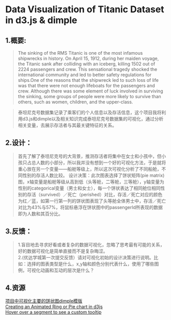 # Data Visualization of Titanic Dataset in d3.js & dimple
## 1.概要:
>The sinking of the RMS Titanic is one of the most infamous shipwrecks in history.  On April 15, 1912, during her maiden voyage, the Titanic sank after colliding with an iceberg, killing 1502 out of 2224 passengers and crew. This sensational tragedy shocked the international community and led to better safety regulations for ships.One of the reasons that the shipwreck led to such loss of life was that there were not enough lifeboats for the passengers and crew. Although there was some element of luck involved in surviving the sinking, some groups of people were more likely to survive than others, such as women, children, and the upper-class.


> 泰坦尼克号数据集记录了乘客们的个人信息以及存活信息，这个项目我将利用d3.js和dimple以及相关知识完成泰坦尼克号数据集的可视化，通过分析相关变量，去展示存活者与其最关键特征的关系。

## 2.设计：
> 首先了解了泰坦尼克号的大背景，推测存活者将集中在女士和小孩中，但小孩只占总人数的小部分，所以我并没有想到一个好的可视化方法，于是就将重心放在另一个变量——船舱等级上，所以这次可视化分析了不同船舱，不同性别的存活人数比较。
> 设计决策：此次图表选择了饼状矩阵(pie matrix)图，x轴变量是船舱等级从高到低（头等舱，二等舱，三等舱），y轴变量为性别的categorical变量（男士和女士），每一个饼状表达了相同舱位相同性别的存活（survived）／死亡（perished）对比，存活／死亡对应的颜色为红／蓝，如第一行第一列的饼状图表现了头等舱全体男士中，存活／死亡对比为43%与57%，将鼠标悬浮在饼状图中的passengerId所表现的数据即为人数和其百分比。

## 3.反馈：
> 1.盲目地去寻求好看或者复杂的数据可视化，忽略了思考最有可能的关系，好的数据可视化是简单直接而不是复杂晦涩。<br>
> 2.(优达学城第一次提交反馈）请对可视化初始的设计决策进行说明。比如：选择的图表类型是什么，x,y轴和颜色分别代表什么，使用了哪些图例，可视化动画和互动的层次是什么？

## 4.资源
[项目中可视化主要的饼状图dimple模版](http://dimplejs.org/examples_viewer.html?id=pie_matrix) <br>
[Creating an Animated Ring or Pie chart in d3js](http://javascript.tutorialhorizon.com/2015/03/05/creating-an-animated-ring-or-pie-chart-in-d3js/)<br>
[Hover over a segment to see a custom tooltip](http://dimplejs.org/adhoc_viewer.html?id=adhoc_bar_custom_tooltips)<br>
